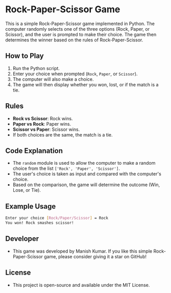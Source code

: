 # Rock-Paper-Scissor Game

This is a simple Rock-Paper-Scissor game implemented in Python. The computer randomly selects one of the three options (Rock, Paper, or Scissor), and the user is prompted to make their choice. The game then determines the winner based on the rules of Rock-Paper-Scissor.

## How to Play

1. Run the Python script.
2. Enter your choice when prompted (`Rock`, `Paper`, or `Scissor`).
3. The computer will also make a choice.
4. The game will then display whether you won, lost, or if the match is a tie.

## Rules

- **Rock vs Scissor**: Rock wins.
- **Paper vs Rock**: Paper wins.
- **Scissor vs Paper**: Scissor wins.
- If both choices are the same, the match is a tie.

## Code Explanation

- The `random` module is used to allow the computer to make a random choice from the list `['Rock', 'Paper', 'Scissor']`.
- The user's choice is taken as input and compared with the computer's choice.
- Based on the comparison, the game will determine the outcome (Win, Lose, or Tie).

## Example Usage

```bash
Enter your choice [Rock/Paper/Scissor] = Rock
You won! Rock smashes scissor!
```
## Developer
- This game was developed by Manish Kumar. If you like this simple Rock-Paper-Scissor game, please consider giving it a star on GitHub!

## License
- This project is open-source and available under the MIT License.
